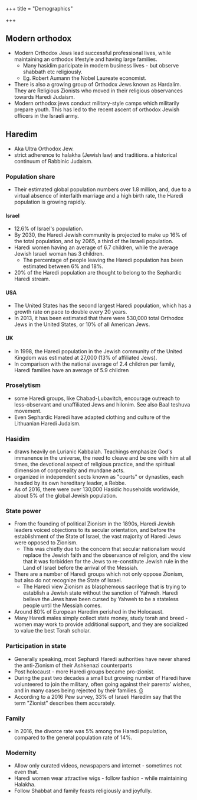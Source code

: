 +++
title = "Demographics"

+++
## Modern orthodox
- Modern Orthodox Jews lead successful professional lives, while maintaining an orthodox lifestyle and having large families.
  - Many hasidim paricipate in modern business lives - but observe shabbath etc religiously.
  - Eg. Robert Aumann the Nobel Laureate economist.
- There is also a growing group of Orthodox Jews known as Hardalim. They are Religious Zionists who moved in their religious observances towards Haredi Judaism.
- Modern orthodox jews conduct military-style camps which militarily prepare youth. This has led to the recent ascent of orthodox Jewish officers in the Israeli army.

## Haredim
- Aka Ultra Orthodox Jew. 
- strict adherence to halakha (Jewish law) and traditions. a historical continuum of Rabbinic Judaism.

### Population share
- Their estimated global population numbers over 1.8 million, and, due to a virtual absence of interfaith marriage and a high birth rate, the Haredi population is growing rapidly.

#### Israel
- 12.6% of Israel's population.
- By 2030, the Haredi Jewish community is projected to make up 16% of the total population, and by 2065, a third of the Israeli population.
- Haredi women having an average of 6.7 children, while the average Jewish Israeli woman has 3 children.
  - The percentage of people leaving the Haredi population has been estimated between 6% and 18%.
- 20% of the Haredi population are thought to belong to the Sephardic Haredi stream.

#### USA
- The United States has the second largest Haredi population, which has a growth rate on pace to double every 20 years.
- In 2013, it has been estimated that there were 530,000 total Orthodox Jews in the United States, or 10% of all American Jews.

#### UK
- In 1998, the Haredi population in the Jewish community of the United Kingdom was estimated at 27,000 (13% of affiliated Jews).
- In comparison with the national average of 2.4 children per family, Haredi families have an average of 5.9 children

### Proselytism
- some Haredi groups, like Chabad-Lubavitch, encourage outreach to less-observant and unaffiliated Jews and hilonim. See also Baal teshuva movement. 
- Even Sephardic Haredi have adapted clothing and culture of the Lithuanian Haredi Judaism.

### Hasidim
- draws heavily on Lurianic Kabbalah. Teachings emphasize God's immanence in the universe, the need to cleave and be one with him at all times, the devotional aspect of religious practice, and the spiritual dimension of corporeality and mundane acts.
- organized in independent sects known as "courts" or dynasties, each headed by its own hereditary leader, a Rebbe.
- As of 2016, there were over 130,000 Hasidic households worldwide, about 5% of the global Jewish population.

### State power
- From the founding of political Zionism in the 1890s, Haredi Jewish leaders voiced objections to its secular orientation, and before the establishment of the State of Israel, the vast majority of Haredi Jews were opposed to Zionism.
  - This was chiefly due to the concern that secular nationalism would replace the Jewish faith and the observance of religion, and the view that it was forbidden for the Jews to re-constitute Jewish rule in the Land of Israel before the arrival of the Messiah.
- There are a number of Haredi groups which not only oppose Zionism, but also do not recognize the State of Israel. 
  - The Haredi view Zionism as blasphemous sacrilege that is trying to establish a Jewish state without the sanction of Yahweh. Haredi believe the Jews have been cursed by Yahweh to be a stateless people until the  Messiah comes.
- Around 80% of European Haredim perished in the Holocaust.
- Many Haredi males simply collect state money, study torah and breed - women may work to provide additional support, and they are socialized to value the best Torah scholar.

### Participation in state
- Generally speaking, most Sephardi Haredi authorities have never shared the anti-Zionism of their Ashkenazi counterparts
- Post holocaust - more Haredi groups became pro-zionist.
- During the past two decades a small but growing number of Haredi have volunteered to join the military, often going against their parents’ wishes, and in many cases being rejected by their families. [G](https://www.theguardian.com/world/2019/sep/14/fighters-not-rabbis-torah-students-who-chose-the-gun-reveal-israels-bitter-divide)
- According to a 2016 Pew survey, 33% of Israeli Haredim say that the term "Zionist" describes them accurately.

### Family
- In 2016, the divorce rate was 5% among the Haredi population, compared to the general population rate of 14%.

### Modernity
- Allow only curated videos, newspapers and internet - sometimes not even that. 
- Haredi women wear attractive wigs - follow fashion - while maintaining Halakha.
- Follow Shabbat and family feasts religiously and joyfully.